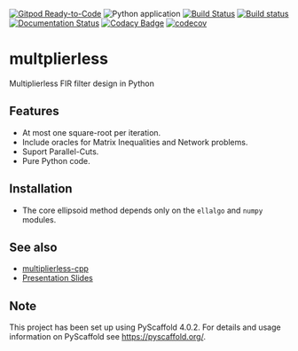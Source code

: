 [![Gitpod Ready-to-Code](https://img.shields.io/badge/Gitpod-Ready--to--Code-blue?logo=gitpod)](https://gitpod.io/#https://github.com/luk036/multiplierless)
![Python application](https://github.com/luk036/multiplierless/workflows/Python%20application/badge.svg)
[![Build Status](https://travis-ci.org/luk036/multiplierless.svg?branch=master)](https://travis-ci.org/luk036/multiplierless)
[![Build status](https://ci.appveyor.com/api/projects/status/0v1cf05tcueny7d9?svg=true)](https://ci.appveyor.com/project/luk036/multiplierless)
[![Documentation Status](https://readthedocs.org/projects/multiplierless/badge/?version=latest)](https://multiplierless.readthedocs.io/en/latest/?badge=latest)
[![Codacy Badge](https://api.codacy.com/project/badge/Grade/a2f75bd3cc1e4c34be4741bdd61168ba)](https://app.codacy.com/app/luk036/multiplierless?utm_source=github.com&utm_medium=referral&utm_content=luk036/multiplierless&utm_campaign=badger)
[![codecov](https://codecov.io/gh/luk036/multiplierless/branch/main/graph/badge.svg?token=DEx23tq9W4)](https://codecov.io/gh/luk036/multiplierless)

# multplierless

Multiplierless FIR filter design in Python

## Features

- At most one square-root per iteration.
- Include oracles for Matrix Inequalities and Network problems.
- Suport Parallel-Cuts.
- Pure Python code.

## Installation

- The core ellipsoid method depends only on the `ellalgo` and `numpy` modules.

## See also

- [multiplierless-cpp](https://github.com/luk036/multiplierless-cpp)
- [Presentation Slides](https://luk036.github.io/cvx)

<!-- pyscaffold-notes -->

## Note

This project has been set up using PyScaffold 4.0.2. For details and usage
information on PyScaffold see https://pyscaffold.org/.
